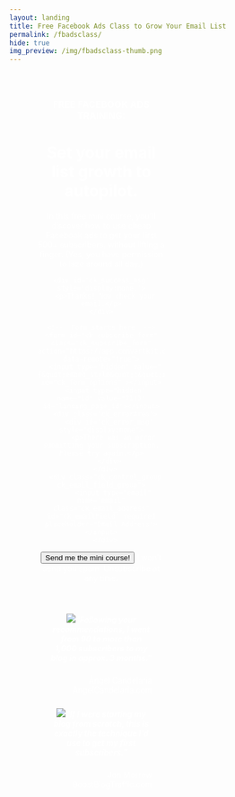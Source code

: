 ```yaml
---
layout: landing
title: Free Facebook Ads Class to Grow Your Email List
permalink: /fbadsclass/
hide: true
img_preview: /img/fbadsclass-thumb.png
---
```


<div class="fb-landing">
<h3>FREE FACEBOOK ADS TRAINING:</h3>
<h1>Set your email list growth to autopilot.</h1>

<script src="https://app.convertkit.com/assets/CKJS4.js?v=21"></script>

<div class="ck_form ck_vertical_subscription_form" style="background-color:none;margin-top:0px;">

<div class="ck_form_content">

<p>In this free mini course, you'll discover how to use cheap Facebook ads to get your first 500+ subscribers, without lifting a finger. (Yes, you have permission to laze around all day.)</p>

</div>

  <div class="ck_form_fields">

    <div id='ck_success_msg'  style='display:none;'>
      <p>Thanks! Now check your email.</p>
    </div>

    <!--  Form starts here  -->
    <form id="ck_subscribe_form" class="ck_subscribe_form" action="https://app.convertkit.com/landing_pages/7113/subscribe" data-remote="true">
      <input type="hidden" value="{&quot;embed_style&quot;:&quot;inline&quot;,&quot;embed_trigger&quot;:&quot;scroll_percentage&quot;,&quot;scroll_percentage&quot;:&quot;70&quot;,&quot;delay_seconds&quot;:&quot;10&quot;,&quot;display_position&quot;:&quot;br&quot;,&quot;display_devices&quot;:&quot;all&quot;,&quot;days_no_show&quot;:&quot;15&quot;,&quot;converted_behavior&quot;:&quot;show&quot;}" id="ck_form_options" ></input>
      <input type="hidden" name="id" value="7113" id="landing_page_id"></input>
      <div class="ck_errorArea">
        <div id="ck_error_msg" style="display:none">
          <p>There was an error submitting your subscription. Please try again.</p>
        </div>
      </div>
      <div class="ck_control_group ck_email_field_group">
          <input type="email" name="email" class="ck_email_address" id="ck_emailField" required placeholder="Email Address"></input>
      </div>
<div class="ck_control_group">
      <button class="subscribe_button ck_subscribe_button btn fields" id='ck_subscribe_button'>
        Send me the mini course!
      </button>
      </div>
      <span class="ck_guarantee">I won&#x27;t send you spam. Unsubscribe at any time.</span>
    </form>
  </div>
  
 </div>
 
 &nbsp;
 
 <div class="section group" style="width:80%;margin-left:auto;margin-right:auto;">
 
 <div class="col span_1_of_2">
  
   <div class="yellow-border-box">
   <h5><img src="http://1.gravatar.com/avatar/d797304cb3270594ae43974d30a5b406?s=96&d=mm&r=g" class="avatar" style="margin-top:4px;"><em>"Following your recommendations, I went from 90 to more than 1,000 subscribers to my blog in approx. 3 months."</em></h5><p style="text-align:right;" class="small">Ángel Candelaria<br>AngelCandelaria.com</p>
  </div>
  
  </div>
  
   <div class="col span_1_of_2">
   <div class="yellow-border-box">
   <h5><img src="http://gravatar.com/avatar/cab23f18a3c2a9cc94b325846ff3fef3?d=identicon" class="avatar" style="margin-top:4px;"><em>"If I were starting my blog from scratch, this is exactly the technique I'd use to get my first subscribers."</em></h5><p style="text-align:right;" class="small">Jon Morrow<br>BoostBlogTraffic.com</p>
  </div>
  </div>
  
</div>


<div class="space"></div>


</div>



<style>

.fb-landing {
padding: 5% 45% 5% 10%;
color: #fff !important;
text-align:center;
border-bottom:none;
background: url('/img/shadesdude.jpg') no-repeat center center fixed; 
  -webkit-background-size: cover;
  -moz-background-size: cover;
  -o-background-size: cover;
  background-size: cover;
}
  @media only screen and (max-width: 800px) {
  .fb-landing{ padding: 5% 10%; }
}
.ck_control_group, .ck_subscribe_button {
    display: inline-block;
}
@media only screen and (max-width: 480px) {
    .fb-landing {
        font-size: 0.8em;
        padding: 3% 5%;
        background: #f7f7f7;
        color: #383838 !important;
    }
    .ck_form_content {
    color: #383838 !important;
    }
    .space {
    display: none;
    }
}

</style>
